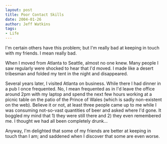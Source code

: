 ```yaml
---
layout: post
title: Poor Contact Skills
date: 2004-01-26
author: Jeff Watkins
tags:
- Life
---
```


<p>I'm certain others have this problem; but I'm really bad at keeping
in touch with my friends. I mean really bad.</p>
<p>When I moved from Atlanta to Seattle, almost no one knew. Many
people I saw regularly were shocked to hear that I'd moved. I made like
a desert tribesman and folded my tent in the night and disappeared.</p>
<p>Several years later, I visited Atlanta on business. While there I
had dinner in a pub I once frequented. No, I mean frequented as in I'd
leave the office around 2pm with my laptop and spend the next few hours
working at a picnic table on the patio of the Prince of Wales (which is
sadly non-existent on the web). Believe it or not, at least three
people came up to me while I was consuming not-so-vast quantities of
beer and asked where I'd gone. It boggled my mind that 1) they were
still there and 2) they even remembered me. I thought we had all been
completely drunk...</p>
<p>Anyway, I'm delighted that some of my friends are better at keeping
in touch than I am; and saddened when I discover that some are even
worse.</p>